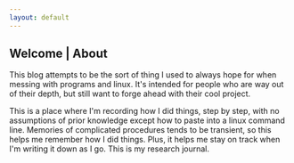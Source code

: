 ```yaml
---
layout: default
---
```


## Welcome | About

This blog attempts to be the sort of thing I used to always hope for when messing with programs and linux.  It's intended for people who are way out of their depth, but still want to forge ahead with their cool project.  


This is a place where I'm recording how I did things, step by step, with no assumptions of prior knowledge except how to paste into a linux command line.  Memories of complicated procedures tends to be transient, so this helps me remember how I did things.  Plus, it helps me stay on track when I'm writing it down as I go.  This is my research journal.